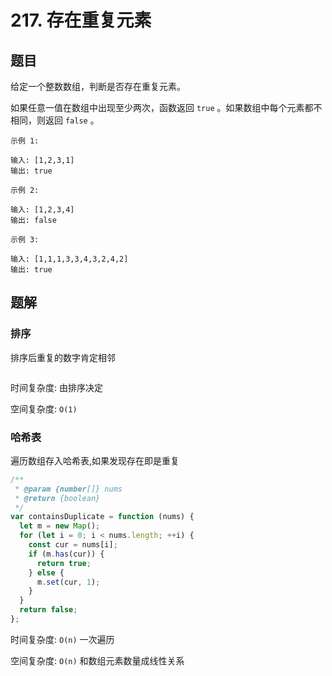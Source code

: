 # 217. 存在重复元素

## 题目

给定一个整数数组，判断是否存在重复元素。

如果任意一值在数组中出现至少两次，函数返回 `true` 。如果数组中每个元素都不相同，则返回 `false` 。

```
示例 1:

输入: [1,2,3,1]
输出: true

示例 2:

输入: [1,2,3,4]
输出: false

示例 3:

输入: [1,1,1,3,3,4,3,2,4,2]
输出: true
```

## 题解

### 排序

排序后重复的数字肯定相邻

```JavaScript

```

时间复杂度: 由排序决定

空间复杂度: `O(1)`

### 哈希表

遍历数组存入哈希表,如果发现存在即是重复

```JavaScript
/**
 * @param {number[]} nums
 * @return {boolean}
 */
var containsDuplicate = function (nums) {
  let m = new Map();
  for (let i = 0; i < nums.length; ++i) {
    const cur = nums[i];
    if (m.has(cur)) {
      return true;
    } else {
      m.set(cur, 1);
    }
  }
  return false;
};

```

时间复杂度: `O(n)` 一次遍历

空间复杂度: `O(n)` 和数组元素数量成线性关系
